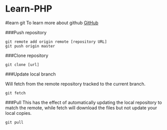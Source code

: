 # Learn-PHP


#learn git
To learn more about github [GitHub](http://jameswillweb.github.io/github-for-web-designers/reference.html)

###Push repository

```
git remote add origin remote [repository URL]
git push origin master
```
###Clone repository
```
git clone [url]
```
###Update local branch

Will fetch from the remote repository tracked to the current branch.
```
git fetch
```
###Pull 
This has the effect of automatically updating the local repository to match the remote, while fetch will download the files but not update your local copies.

```
git pull
```
